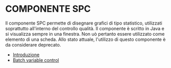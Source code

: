 # COMPONENTE SPC

Il componente SPC permette di disegnare grafici di tipo statistico, utilizzati soprattutto all'interno del controllo qualità.
Il componente è scritto in Java e si visualizza sempre in una finestra. Non uò pertanto essere utilizzato come elemento
di una scheda.
Allo stato attuale, l'utilizzo di questo componente è da considerare deprecato.


- [Introduzione](Sorgenti/MB/DOC/LOCSPC_A)
- [Batch variable control](Sorgenti/MB/DOC/LOCSPC_B)

